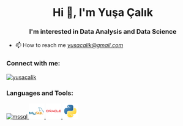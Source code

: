 <h1 align="center">Hi 👋, I'm Yuşa Çalık</h1>
<h3 align="center">I'm interested in Data Analysis and Data Science</h3>

- 📫 How to reach me *yusacalik@gmail.com*

<h3 align="left">Connect with me:</h3>
<p align="left">
<a href="https://www.linkedin.com/in/yusacalik/" target="blank"><img align="center" src="https://raw.githubusercontent.com/rahuldkjain/github-profile-readme-generator/master/src/images/icons/Social/linked-in-alt.svg" alt="yusacalik" height="30" width="40" /></a>
</p>

<h3 align="left">Languages and Tools:</h3>
<p align="left">  <a href="https://www.microsoft.com/en-us/sql-server" target="_blank" rel="noreferrer"> <img src="https://www.svgrepo.com/show/303229/microsoft-sql-server-logo.svg" alt="mssql" width="40" height="40"/> </a> <a href="https://www.mysql.com/" target="_blank" rel="noreferrer"> <img src="https://raw.githubusercontent.com/devicons/devicon/master/icons/mysql/mysql-original-wordmark.svg" alt="mysql" width="40" height="40"/> </a> <a href="https://www.oracle.com/" target="_blank" rel="noreferrer"> <img src="https://raw.githubusercontent.com/devicons/devicon/master/icons/oracle/oracle-original.svg" alt="oracle" width="40" height="40"/> </a><a href="https://www.python.org" target="_blank" rel="noreferrer"> <img src="https://raw.githubusercontent.com/devicons/devicon/master/icons/python/python-original.svg" alt="python" width="40" height="40"/> </a></p>

<!---
berkankokoc/berkankokoc is a ✨ special ✨ repository because its `README.md` (this file) appears on your GitHub profile.
You can click the Preview link to take a look at your changes.
--->
